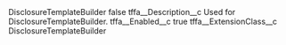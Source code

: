 <?xml version="1.0" encoding="UTF-8"?>
<CustomMetadata xmlns="http://soap.sforce.com/2006/04/metadata" xmlns:xsi="http://www.w3.org/2001/XMLSchema-instance" xmlns:xsd="http://www.w3.org/2001/XMLSchema">
    <label>DisclosureTemplateBuilder</label>
    <protected>false</protected>
    <values>
        <field>tffa__Description__c</field>
        <value xsi:type="xsd:string">Used for DisclosureTemplateBuilder.</value>
    </values>
    <values>
        <field>tffa__Enabled__c</field>
        <value xsi:type="xsd:boolean">true</value>
    </values>
    <values>
        <field>tffa__ExtensionClass__c</field>
        <value xsi:type="xsd:string">DisclosureTemplateBuilder</value>
    </values>
</CustomMetadata>
